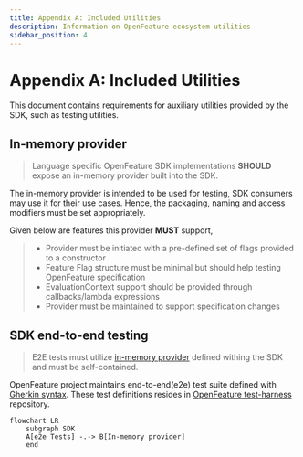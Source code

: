 ```yaml
---
title: Appendix A: Included Utilities
description: Information on OpenFeature ecosystem utilities
sidebar_position: 4
---
```


# Appendix A: Included Utilities

This document contains requirements for auxiliary utilities provided by the SDK, such as testing utilities.

## In-memory provider

> Language specific OpenFeature SDK implementations **SHOULD** expose an in-memory provider built into the SDK.

The in-memory provider is intended to be used for testing, SDK consumers may use it for their use cases.
Hence, the packaging, naming and access modifiers must be set appropriately.

Given below are features this provider **MUST** support,

> - Provider must be initiated with a pre-defined set of flags provided to a constructor
> - Feature Flag structure must be minimal but should help testing OpenFeature specification
> - EvaluationContext support should be provided through callbacks/lambda expressions
> - Provider must be maintained to support specification changes

## SDK end-to-end testing

> E2E tests must utilize [in-memory provider](#in-memory-provider) defined withing the SDK and must be self-contained.

OpenFeature project maintains end-to-end(e2e) test suite defined with [Gherkin syntax](https://cucumber.io/docs/gherkin/).
These test definitions resides in [OpenFeature test-harness](https://github.com/open-feature/test-harness) repository.

```mermaid
flowchart LR 
    subgraph SDK 
    A[e2e Tests] -.-> B[In-memory provider]
    end
```
